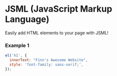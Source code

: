 # JSML (JavaScript Markup Language)

Easily add HTML elements to your page with JSML!

### Example 1

```javascript
el('h1', {
  innerText: "Finn's Awesome Website",
  style: 'font-family: sans-serif;',
});
```
